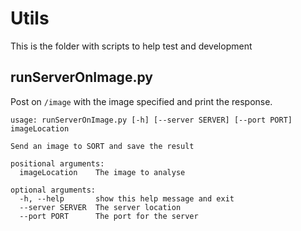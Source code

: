 # Utils

This is the folder with scripts to help test and development

## runServerOnImage.py

Post on `/image` with the image specified and print the response.

```shell
usage: runServerOnImage.py [-h] [--server SERVER] [--port PORT] imageLocation

Send an image to SORT and save the result

positional arguments:
  imageLocation    The image to analyse

optional arguments:
  -h, --help       show this help message and exit
  --server SERVER  The server location
  --port PORT      The port for the server
```


